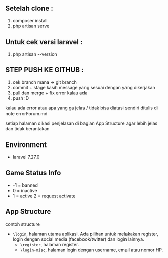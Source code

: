 ## Setelah clone :
1. composer install
2. php artisan serve

## Untuk cek versi laravel :
1. php artisan --version

## STEP PUSH KE GITHUB :
1. cek branch mana -> git branch 
2. commit + stage kasih message yang sesuai dengan yang dikerjakan
3. pull dan merge + fix error kalau ada
4. push :D

kalau ada error atau apa yang ga jelas / tidak bisa diatasi sendiri ditulis di note errorForum.md

setiap halaman dikasi penjelasan di bagian App Structure agar lebih jelas dan tidak berantakan

## Environment
* laravel 7.27.0

## Game Status Info
* -1 = banned
*  0 = inactive
*  1 = active
   2 = request activate

## App Structure
contoh structure 

* `\login`, halaman utama aplikasi. Ada pilihan untuk melakakan register, login dengan social media (facebook/twitter) dan login lainnya.
  * `\register`, halaman register.
  * `\login-misc`, halaman login dengan username, email atau nomor HP.
